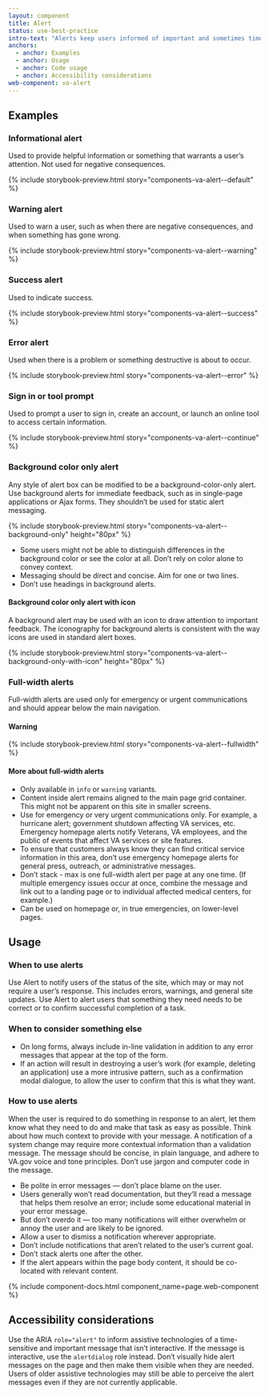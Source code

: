 ```yaml
---
layout: component
title: Alert
status: use-best-practice
intro-text: "Alerts keep users informed of important and sometimes time-sensitive changes."
anchors:
  - anchor: Examples
  - anchor: Usage
  - anchor: Code usage
  - anchor: Accessibility considerations
web-component: va-alert
---
```


## Examples
### Informational alert

Used to provide helpful information or something that warrants a user’s attention. Not used for negative consequences.

{% include storybook-preview.html story="components-va-alert--default" %}

### Warning alert

Used to warn a user, such as when there are negative consequences, and when something has gone wrong.

{% include storybook-preview.html story="components-va-alert--warning" %}

### Success alert

Used to indicate success.

{% include storybook-preview.html story="components-va-alert--success" %}

### Error alert

Used when there is a problem or something destructive is about to occur.

{% include storybook-preview.html story="components-va-alert--error" %}

### Sign in or tool prompt

Used to prompt a user to sign in, create an account, or launch an online tool to access certain information.

{% include storybook-preview.html story="components-va-alert--continue" %}

### Background color only alert

Any style of alert box can be modified to be a background-color-only alert. Use background alerts for immediate feedback, such as in single-page applications or Ajax forms. They shouldn’t be used for static alert messaging.

{% include storybook-preview.html story="components-va-alert--background-only" height="80px" %}

- Some users might not be able to distinguish differences in the background color or see the color at all. Don’t rely on color alone to convey context. 
- Messaging should be direct and concise. Aim for one or two lines.
- Don’t use headings in background alerts.

#### Background color only alert with icon

A background alert may be used with an icon to draw attention to important feedback. The iconography for background alerts is consistent with the way icons are used in standard alert boxes.

{% include storybook-preview.html story="components-va-alert--background-only-with-icon" height="80px" %}

### Full-width alerts

Full-width alerts are used only for emergency or urgent communications and should appear below the main navigation. 

#### Warning

{% include storybook-preview.html story="components-va-alert--fullwidth" %}

#### More about full-width alerts

- Only available in `info` or `warning` variants.
- Content inside alert remains aligned to the main page grid container. This might not be apparent on this site in smaller screens.
- Use for emergency or very urgent communications only. For example, a hurricane alert; government shutdown affecting VA services, etc. Emergency homepage alerts notify Veterans, VA employees, and the public of events that affect VA services or site features.
- To ensure that customers always know they can find critical service information in this area, don’t use emergency homepage alerts for general press, outreach, or administrative messages.
- Don’t stack - max is one full-width alert per page at any one time. (If multiple emergency issues occur at once, combine the message and link out to a landing page or to individual affected medical centers, for example.)
- Can be used on homepage or, in true emergencies, on lower-level pages.

## Usage

### When to use alerts

Use Alert to notify users of the status of the site, which may or may not require a user’s response. This includes errors, warnings, and general site updates. Use Alert to alert users that something they need needs to be correct or to confirm successful completion of a task.

### When to consider something else

* On long forms, always include in-line validation in addition to any error messages that appear at the top of the form.
* If an action will result in destroying a user’s work (for example, deleting an application) use a more intrusive pattern, such as a confirmation modal dialogue, to allow the user to confirm that this is what they want.

### How to use alerts

When the user is required to do something in response to an alert, let them know what they need to do and make that task as easy as possible. Think about how much context to provide with your message. A notification of a system change may require more contextual information than a validation message. The message should be concise, in plain language, and adhere to VA.gov voice and tone principles. Don’t use jargon and computer code in the message.

* Be polite in error messages — don’t place blame on the user.
* Users generally won’t read documentation, but they’ll  read a message that helps them resolve an error; include some educational material in your error message.
* But don’t overdo it — too many notifications will either overwhelm or annoy the user and are likely to be ignored.
* Allow a user to dismiss a notification wherever appropriate.
* Don’t include notifications that aren’t related to the user’s current goal.
* Don’t stack alerts one after the other.
* If the alert appears within the page body content, it should be co-located with relevant content.

{% include component-docs.html component_name=page.web-component %}

## Accessibility considerations

Use the ARIA `role="alert"` to inform assistive technologies of a time-sensitive and important message that isn’t interactive. If the message is interactive, use the `alertdialog` role instead.
Don’t visually hide alert messages on the page and then make them visible when they are needed. Users of older assistive technologies may still be able to perceive the alert messages even if they are not currently applicable.
